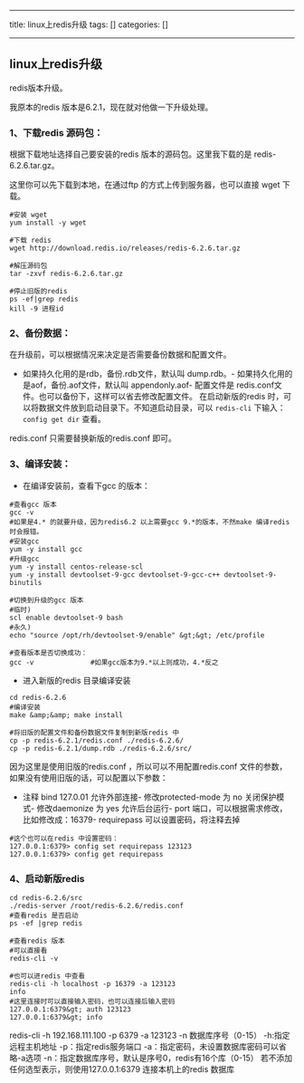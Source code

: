 
--- 
title:  linux上redis升级 
tags: []
categories: [] 

---
## linux上redis升级

>  
 redis版本升级。 


我原本的redis 版本是6.2.1，现在就对他做一下升级处理。

### 1、下载redis 源码包：

 根据下载地址选择自己要安装的redis 版本的源码包。这里我下载的是 redis-6.2.6.tar.gz。

这里你可以先下载到本地，在通过ftp 的方式上传到服务器，也可以直接 wget 下载。

```
#安装 wget
yum install -y wget

#下载 redis
wget http://download.redis.io/releases/redis-6.2.6.tar.gz

#解压源码包
tar -zxvf redis-6.2.6.tar.gz

#停止旧版的redis
ps -ef|grep redis
kill -9 进程id

```

### 2、备份数据：

在升级前，可以根据情况来决定是否需要备份数据和配置文件。
- 如果持久化用的是rdb，备份.rdb文件，默认叫 dump.rdb。- 如果持久化用的是aof，备份.aof文件，默认叫 appendonly.aof- 配置文件是 redis.conf文件。也可以备份下，这样可以省去修改配置文件。
在启动新版的redis 时，可以将数据文件放到启动目录下。不知道启动目录，可以 `redis-cli` 下输入：`config get dir` 查看。

redis.conf 只需要替换新版的redis.conf 即可。

### 3、编译安装：
- 在编译安装前，查看下gcc 的版本：
```
#查看gcc 版本
gcc -v
#如果是4.* 的就要升级，因为redis6.2 以上需要gcc 9.*的版本，不然make 编译redis时会报错。
#安装gcc
yum -y install gcc
#升级gcc
yum -y install centos-release-scl
yum -y install devtoolset-9-gcc devtoolset-9-gcc-c++ devtoolset-9-binutils

#切换到升级的gcc 版本
#临时)
scl enable devtoolset-9 bash
#永久)
echo "source /opt/rh/devtoolset-9/enable" &gt;&gt; /etc/profile

#查看版本是否切换成功：
gcc -v              #如果gcc版本为9.*以上则成功，4.*反之

```
- 进入新版的redis 目录编译安装
```
cd redis-6.2.6
#编译安装
make &amp;&amp; make install

#将旧版的配置文件和备份数据文件复制到新版redis 中
cp -p redis-6.2.1/redis.conf ./redis-6.2.6/
cp -p redis-6.2.1/dump.rdb ./redis-6.2.6/src/

```

>  
 因为这里是使用旧版的redis.conf ，所以可以不用配置redis.conf 文件的参数，如果没有使用旧版的话，可以配置以下参数： 
 - 注释 bind 127.0.01 允许外部连接- 修改protected-mode 为 no 关闭保护模式- 修改daemonize 为 yes 允许后台运行- port 端口，可以根据需求修改，比如修改成：16379- requirepass 可以设置密码，将注释去掉 
 <pre><code class="prism language-shell">#这个也可以在redis 中设置密码：
127.0.0.1:6379&gt; config set requirepass 123123
127.0.0.1:6379&gt; config get requirepass
</code></pre> 


### 4、启动新版redis

```
cd redis-6.2.6/src
./redis-server /root/redis-6.2.6/redis.conf
#查看redis 是否启动
ps -ef |grep redis

#查看redis 版本
#可以直接看
redis-cli -v

#也可以进redis 中查看
redis-cli -h localhost -p 16379 -a 123123
info
#这里连接时可以直接输入密码，也可以连接后输入密码
127.0.0.1:6379&gt; auth 123123
127.0.0.1:6379&gt; info

```

>  
 redis-cli -h 192.168.111.100 -p 6379 -a 123123 -n 数据库序号（0-15） -h:指定远程主机地址 -p：指定redis服务端口 -a：指定密码，未设置数据库密码可以省略-a选项 -n：指定数据库序号，默认是序号0，redis有16个库（0-15） 
 若不添加任何选型表示，则使用127.0.0.1:6379 连接本机上的redis 数据库 

